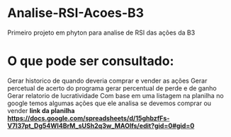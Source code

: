 # Analise-RSI-Acoes-B3

Primeiro projeto em phyton para analise de RSI das ações da B3

# O que pode ser consultado:
Gerar historico de quando deveria comprar e vender as ações
Gerar percetual de acerto do programa
gerar percentual de perde e de ganho
Gerar relatorio de lucratividade
Com base em uma listagem na planilha no google temos algumas ações que ele analisa se devemos comprar ou vender <b>
link da planilha https://docs.google.com/spreadsheets/d/15ghbzfFs-V7I37pt_Dg54WI4BrM_sUSh2q3w_MAOlfs/edit?gid=0#gid=0
